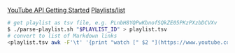 [YouTube API Getting Started](https://developers.google.com/youtube/v3/getting-started)
[Playlists/list](https://developers.google.com/youtube/v3/docs/playlists/list)

```sh
# get playlist as tsv file, e.g. PLnbH8YQPwKbnofSQkZE05PKzPXzbDCVXv
$ ./parse-playlist.sh "$PLAYLIST_ID" > playlist.tsv
# convert to list of Markdown links
<playlist.tsv awk -F'\t' '{print "watch [" $2 "](https://www.youtube.com/watch?v=" $1 ")"}'
```
